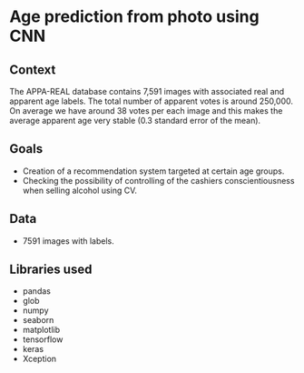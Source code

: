 # Age prediction from photo using CNN


## Context

The APPA-REAL database contains 7,591 images with associated real and apparent age labels. The total number of apparent votes is around 250,000. On average we have around 38 votes per each image and this makes the average apparent age very stable (0.3 standard error of the mean).

## Goals

- Creation of a recommendation system targeted at certain age groups.
- Checking the possibility of controlling of the cashiers conscientiousness when selling alcohol using CV.


## Data

- 7591 images with labels.


## Libraries used

- pandas
- glob
- numpy
- seaborn
- matplotlib
- tensorflow
- keras
- Xception
